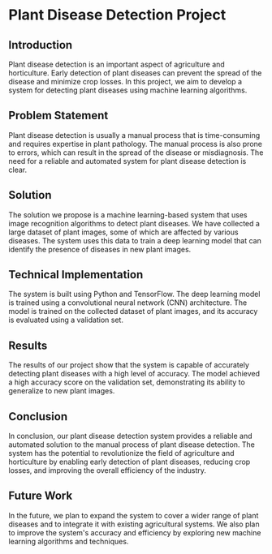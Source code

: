 # Plant Disease Detection Project

## Introduction
Plant disease detection is an important aspect of agriculture and horticulture. Early detection of plant diseases can prevent the spread of the disease and minimize crop losses. In this project, we aim to develop a system for detecting plant diseases using machine learning algorithms.

## Problem Statement
Plant disease detection is usually a manual process that is time-consuming and requires expertise in plant pathology. The manual process is also prone to errors, which can result in the spread of the disease or misdiagnosis. The need for a reliable and automated system for plant disease detection is clear.

## Solution
The solution we propose is a machine learning-based system that uses image recognition algorithms to detect plant diseases. We have collected a large dataset of plant images, some of which are affected by various diseases. The system uses this data to train a deep learning model that can identify the presence of diseases in new plant images.

## Technical Implementation
The system is built using Python and TensorFlow. The deep learning model is trained using a convolutional neural network (CNN) architecture. The model is trained on the collected dataset of plant images, and its accuracy is evaluated using a validation set.

## Results
The results of our project show that the system is capable of accurately detecting plant diseases with a high level of accuracy. The model achieved a high accuracy score on the validation set, demonstrating its ability to generalize to new plant images.

## Conclusion
In conclusion, our plant disease detection system provides a reliable and automated solution to the manual process of plant disease detection. The system has the potential to revolutionize the field of agriculture and horticulture by enabling early detection of plant diseases, reducing crop losses, and improving the overall efficiency of the industry.

## Future Work
In the future, we plan to expand the system to cover a wider range of plant diseases and to integrate it with existing agricultural systems. We also plan to improve the system's accuracy and efficiency by exploring new machine learning algorithms and techniques.

